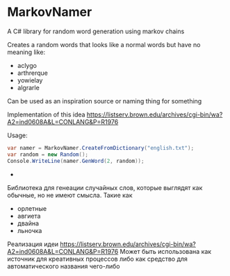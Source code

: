 # MarkovNamer
A C# library for random word generation using markov chains

Creates a random words that looks like a normal words but have no meaning like:

* aclygo
* arthrerque
* yowielay
* algrarle

Can be used as an inspiration source or naming thing for something

Implementation of this idea https://listserv.brown.edu/archives/cgi-bin/wa?A2=ind0608A&L=CONLANG&P=R1976

Usage: 

```C#
var namer = MarkovNamer.CreateFromDictionary("english.txt");
var random = new Random();
Console.WriteLine(namer.GenWord(2, random));
```
-

Библиотека для генеации случайных слов, которые выглядят как обычные, но не имеют смысла. Такие как 

* орлетные
* авгиета
* двайна
* льночка

Реализация идеи https://listserv.brown.edu/archives/cgi-bin/wa?A2=ind0608A&L=CONLANG&P=R1976
Может быть использована как источник для креативных процессов либо как средство для автоматического названия чего-либо
